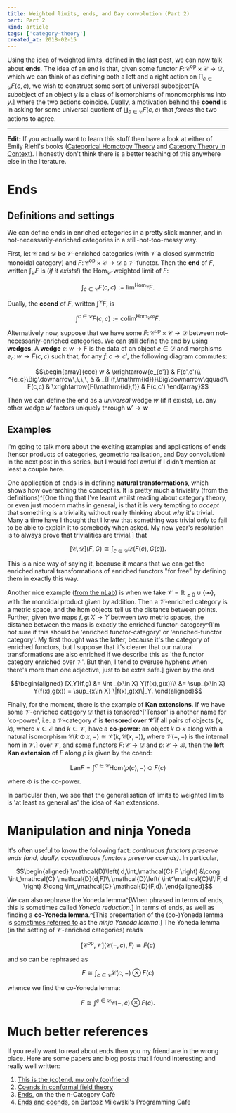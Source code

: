 ```yaml
---
title: Weighted limits, ends, and Day convolution (Part 2)
part: Part 2
kind: article
tags: ['category-theory']
created_at: 2018-02-15
---
```


Using the idea of weighted limits, defined in the last post, we can now talk about **ends**.
The idea of an end is that, given some functor $F\colon \mathcal{C}^\mathrm{op}\times\mathcal{C}\to\mathcal{D}$, which we can think of as defining both a left and a right action on $\prod_{c\in\mathcal{C}}F(c,c)$, we wish to construct some sort of universal subobject^[A subobject of an object $y$ is a class of isomorphisms of monomorphisms into $y$.] where the two actions coincide.
Dually, a motivation behind the **coend** is in asking for some universal quotient of $\coprod_{c\in\mathcal{C}}F(c,c)$ that _forces_ the two actions to agree.

<!-- more -->

---

**Edit:** If you actually want to learn this stuff then have a look at either of Emily Riehl's books ([Categorical Homotopy Theory](http://www.math.jhu.edu/~eriehl/cathtpy.pdf) and [Category Theory in Context](http://www.math.jhu.edu/~eriehl/context.pdf)).
I honestly don't think there is a better teaching of this anywhere else in the literature.

# Ends

## Definitions and settings

We can define ends in enriched categories in a pretty slick manner, and in not-necessarily-enriched categories in a still-not-too-messy way.

First, let $\mathcal{C}$ and $\mathcal{D}$ be $\mathcal{V}$-enriched categories (with $\mathcal{V}$ a closed symmetric monoidal category) and $F\colon \mathcal{C}^\mathrm{op}\times\mathcal{C}\to\mathcal{D}$ a $\mathcal{V}$-functor.
Then the **end** of $F$, written $\int_\mathcal{C} F$ is (_if it exists!_) the $\mathrm{Hom}_\mathcal{C}$-weighted limit of $F$:

$$\int_{c\in\mathcal{C}} F(c,c) := \mathrm{lim}^{\mathrm{Hom}_\mathcal{C}} F.$$

Dually, the **coend** of $F$, written $\int^\mathcal{C} F$, is

$$\int^{c\in\mathcal{C}} F(c,c) := \mathrm{colim}^{\mathrm{Hom}_{\mathcal{C}^\mathrm{op}}} F.$$

Alternatively now, suppose that we have some $F\colon \mathcal{C}^\mathrm{op}\times\mathcal{C}\to\mathcal{D}$ between not-necessarily-enriched categories.
We can still define the end by using **wedges**.
A **wedge** $e\colon w\to F$ is the data of an object $e\in\mathcal{D}$ and morphisms $e_c\colon w\to F(c,c)$ such that, for any $f\colon c\to c'$, the following diagram commutes:

$$\begin{array}{ccc}
w & \xrightarrow{e_{c'}} & F(c',c')\\
^{e_c}\Big\downarrow\,\,\,\, & & _{F(f,\mathrm{id})}\Big\downarrow\qquad\\
F(c,c) & \xrightarrow{F(\mathrm{id},f)} & F(c,c')
\end{array}$$

Then we can define the end as a _universal_ wedge $w$ (if it exists), i.e. any other wedge $w'$ factors uniquely through $w'\to w$

## Examples

I'm going to talk more about the exciting examples and applications of ends (tensor products of categories, geometric realisation, and Day convolution) in the next post in this series, but I would feel awful if I didn't mention at least a couple here.

One application of ends is in defining **natural transformations**, which shows how overarching the concept is.
It is pretty much a triviality (from the definitions)^[One thing that I've learnt whilst reading about category theory, or even just modern maths in general, is that it is very tempting to _accept_ that something is a triviality without really thinking about _why_ it's trivial. Many a time have I thought that I knew that something was trivial only to fail to be able to explain it to somebody when asked. My new year's resolution is to always prove that trivialities are trivial.] that

$$[\mathcal{C},\mathcal{D}](F,G) \cong \int_{c\in\mathcal{C}} \mathcal{D}\big(F(c),G(c)\big).$$

This is a nice way of saying it, because it means that we can get the enriched natural transformations of enriched functors "for free" by defining them in exactly this way.

Another nice example ([from the nLab](https://ncatlab.org/nlab/show/end#enriched_functor_categories)) is when we take $\mathcal{V}=\mathbb{R}_{\geqslant0}\cup\{\infty\}$, with the monoidal product given by addition.
Then a $\mathcal{V}$-enriched category is a metric space, and the hom objects tell us the distance between points.
Further, given two maps $f,g\colon X\to Y$ between two metric spaces, the distance between the maps is exactly the enriched functor-category^[I'm not sure if this should be 'enriched functor-category' or 'enriched-functor category'. My first thought was the latter, because it's the category of enriched functors, but I suppose that it's clearer that our natural transformations are also enriched if we describe this as 'the functor category enriched over $\mathcal{V}$'. But then, I tend to overuse hyphens when there's more than one adjective, just to be extra safe.] given by the end

$$\begin{aligned}
    [X,Y](f,g) &= \int _{x\in X} Y(f(x),g(x))\\
    &= \sup_{x\in X} Y(f(x),g(x)) = \sup_{x\in X} \|f(x),g(x)\|_Y.
\end{aligned}$$

Finally, for the moment, there is the example of **Kan extensions**.
If we have some $\mathcal{V}$-enriched category $\mathcal{D}$ that is tensored^['Tensor' is another name for 'co-power', i.e. a $\mathcal{V}$-category $\mathcal{E}$ is **tensored over $\mathcal{V}$** if all pairs of objects $(x,k)$, where $x\in\mathcal{E}$ and $k\in\mathcal{V}$, have a **co-power**: an object $k\odot x$ along with a natural isomorphism $\mathcal{C}(k\odot x, -) \cong \mathcal{V}(k, \mathcal{C}(x,-))$, where $\mathcal{V}(-,-)$ is the internal hom in $\mathcal{V}$.] over $\mathcal{V}$, and some functors $F\colon\mathcal{C}\to\mathcal{D}$ and $p\colon\mathcal{C}\to\mathcal{B}$, then the **left Kan extension** of $F$ along $p$ is given by the coend:

$$\mathrm{Lan}F = \int^{c\in\mathcal{C}} \mathrm{Hom}(p(c),-)\odot F(c)$$

where $\odot$ is the co-power.

In particular then, we see that the generalisation of limits to weighted limits is 'at least as general as' the idea of Kan extensions.

# Manipulation and ninja Yoneda

It's often useful to know the following fact: *continuous functors preserve ends (and, dually, cocontinuous functors preserve coends)*.
In particular,

$$\begin{aligned}
    \mathcal{D}\left( d,\int_\mathcal{C} F \right) &\cong \int_\mathcal{C} \mathcal{D}(d,F)\\
    \mathcal{D}\left( \int^\mathcal{C}\!\!F, d \right) &\cong \int_\mathcal{C} \mathcal{D}(F,d).
\end{aligned}$$

We can also rephrase the Yoneda lemma^[When phrased in terms of ends, this is sometimes called _Yoneda reduction_.] in terms of ends, as well as finding a **co-Yoneda lemma**.^[This presentation of the (co-)Yoneda lemma is [sometimes referred to](https://mathoverflow.net/a/20451) as the _ninja Yoneda lemma_.]
The Yoneda lemma (in the setting of $\mathcal{V}$-enriched categories) reads

$$[\mathcal{C}^\mathrm{op},\mathcal{V}](\mathcal{C}(-,c),F) \cong F(c)$$

and so can be rephrased as

$$F \cong \int_{c\in\mathcal{C}} \mathcal{C}(c,-)\otimes F(c)$$

whence we find the co-Yoneda lemma:

$$F \cong \int^{c\in\mathcal{C}} \mathcal{C}(-,c)\otimes F(c).$$

# Much better references

If you really want to read about ends then you my friend are in the wrong place.
Here are some papers and blog posts that I found interesting and really well written:

1. [This is the (co)end, my only (co)friend](https://arxiv.org/abs/1501.02503)
2. [Coends in conformal field theory](https://arxiv.org/abs/1604.01670)
3. [Ends](https://golem.ph.utexas.edu/category/2014/01/ends.html), on the the n-Category Café
4. [Ends and coends](https://bartoszmilewski.com/2017/03/29/ends-and-coends/), on Bartosz Milewski's Programming Cafe
